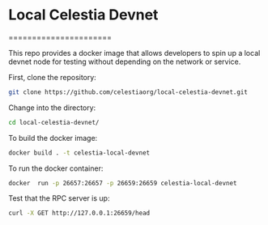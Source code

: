 # Local Celestia Devnet

======================

This repo provides a docker image that allows developers to spin up a local
devnet node for testing without depending on the network or service.

First, clone the repository:

```bash
git clone https://github.com/celestiaorg/local-celestia-devnet.git
```

Change into the directory:

```bash
cd local-celestia-devnet/
```

To build the docker image:

```bash
docker build . -t celestia-local-devnet
```

To run the docker container:

```bash
docker  run -p 26657:26657 -p 26659:26659 celestia-local-devnet
```

Test that the RPC server is up:

```bash
curl -X GET http://127.0.0.1:26659/head
```
